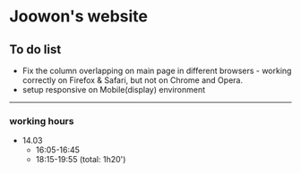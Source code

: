 Joowon's website
=================

To do list
-----------

* Fix the column overlapping on main page in different browsers - working correctly on Firefox & Safari, but not on Chrome and Opera.
* setup responsive on Mobile(display) environment 

---------------

### working hours
* 14.03
  - 16:05-16:45
  - 18:15-19:55
  (total: 1h20')
